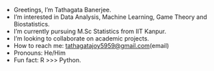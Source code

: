 - Greetings, I’m Tathagata Banerjee.
- I’m interested in Data Analysis, Machine Learning, Game Theory and Biostatistics.
- I’m currently pursuing M.Sc Statistics from IIT Kanpur.
- I’m looking to collaborate on academic projects.
- How to reach me: tathagatajoy5959@gmail.com(email)
- Pronouns: He/Him
- Fun fact: R >>> Python.

<!---
tathagatab2023/tathagatab2023 is a ✨ special ✨ repository because its `README.md` (this file) appears on your GitHub profile.
You can click the Preview link to take a look at your changes.
--->
